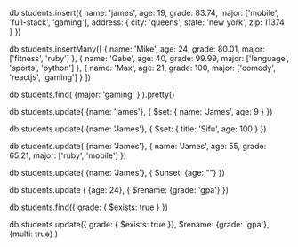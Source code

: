 db.students.insert({
  name: 'james',
  age: 19,
  grade: 83.74,
  major: ['mobile', 'full-stack', 'gaming'],
  address: {
    city: 'queens',
    state: 'new york',
    zip: 11374
  }
})

db.students.insertMany([
  {
    name: 'Mike',
    age: 24,
    grade: 80.01,
    major: ['fitness', 'ruby']
  },
  {
    name: 'Gabe',
    age: 40,
    grade: 99.99,
    major: ['language', 'sports', 'python']
  },
  {
    name: 'Max',
    age: 21,
    grade: 100,
    major: ['comedy', 'reactjs', 'gaming']
  }
])

db.students.find( {major: 'gaming' } ).pretty()

db.students.update( {name: 'james'}, 
  {
  $set: {
    name: 'James',
    age: 9
  }
})

db.students.update( {name: 'James'}, 
  {
  $set: {
    title: 'Sifu',
    age: 100
  }
})

db.students.update( {name: 'James'},
  {
    name: 'James',
    age: 55,
    grade: 65.21,
    major: ['ruby', 'mobile']
})

db.students.update( {name: 'James'},
  {
  $unset: {age: ""}
})

db.students.update ( {age: 24},
  {
  $rename: {grade: 'gpa'}
})

db.students.find({
  grade: { $exists: true }
})

db.students.update({
  grade: { $exists: true }}, 
  $rename: {grade: 'gpa'},
  {multi: true}
)
